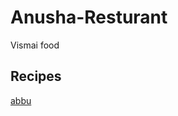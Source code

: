 # Anusha-Resturant
Vismai food
## Recipes
[abbu]("https://raw.githubusercontent.com/jeevanakoti/Anusha-Resturant/master/2.jpg")
